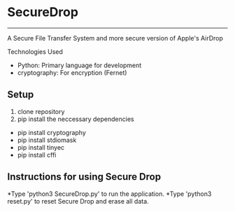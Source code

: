 # SecureDrop
-----------------------

A Secure File Transfer System and more secure version of Apple's AirDrop

Technologies Used

* Python: Primary language for development
* cryptography: For encryption (Fernet)

Setup
------------------------
1. clone repository
2. pip install the neccessary dependencies

* pip install cryptography
* pip install stdiomask
* pip install tinyec
* pip install cffi

Instructions for using Secure Drop
--------------------------
*Type 'python3 SecureDrop.py' to run the application.
*Type 'python3 reset.py' to reset Secure Drop and erase all data.
